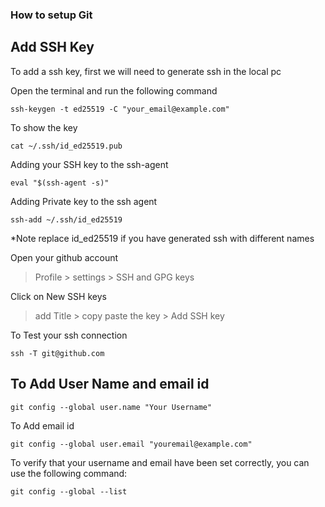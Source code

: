 ### How to setup Git

## Add SSH Key

To add a ssh key, first we will need to generate ssh in the local pc

Open the terminal and run the following command

```
ssh-keygen -t ed25519 -C "your_email@example.com"
```

To show the key

```
cat ~/.ssh/id_ed25519.pub
```
Adding your SSH key to the ssh-agent
```
eval "$(ssh-agent -s)"
```
Adding Private key to the ssh agent
```
ssh-add ~/.ssh/id_ed25519
```
*Note replace id_ed25519 if you have generated ssh with different names


Open your github account
>Profile > settings > SSH and GPG keys

Click on New SSH keys
> add Title > copy paste the key > Add SSH key

To Test your ssh connection
```
ssh -T git@github.com
```

## To Add User Name and email id 

```
git config --global user.name "Your Username"
```
To Add email id

```
git config --global user.email "youremail@example.com"
```

To verify that your username and email have been set correctly, you can use the following command:

```
git config --global --list
```
